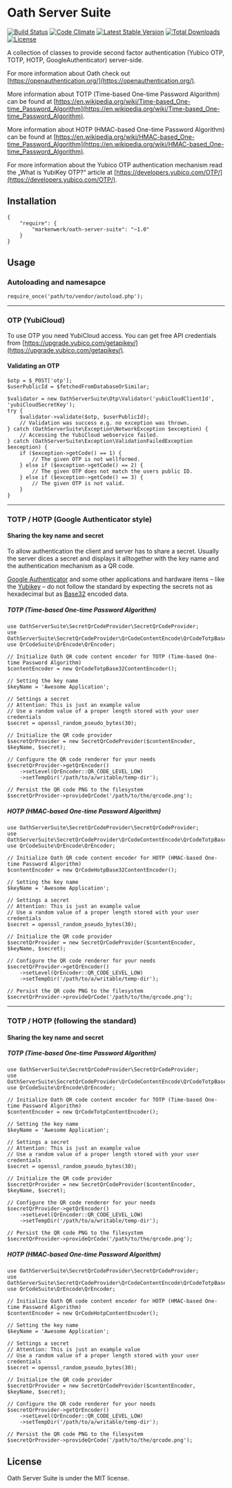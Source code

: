 # Oath Server Suite

[![Build Status](https://travis-ci.org/markenwerk/php-oath-server-suite.svg?branch=master)](https://travis-ci.org/markenwerk/php-oath-server-suite)
[![Code Climate](https://codeclimate.com/github/markenwerk/php-oath-server-suite/badges/gpa.svg)](https://codeclimate.com/github/markenwerk/php-oath-server-suite)
[![Latest Stable Version](https://poser.pugx.org/markenwerk/oath-server-suite/v/stable)](https://packagist.org/packages/markenwerk/oath-server-suite)
[![Total Downloads](https://poser.pugx.org/markenwerk/oath-server-suite/downloads)](https://packagist.org/packages/markenwerk/oath-server-suite)
[![License](https://poser.pugx.org/markenwerk/oath-server-suite/license)](https://packagist.org/packages/markenwerk/oath-server-suite)

A collection of classes to provide second factor authentication (Yubico OTP, TOTP, HOTP, GoogleAuthenticator) server-side.

For more information about Oath check out [https://openauthentication.org/](https://openauthentication.org/).

More information about TOTP (Time-based One-time Password Algorithm) can be found at [https://en.wikipedia.org/wiki/Time-based_One-time_Password_Algorithm](https://en.wikipedia.org/wiki/Time-based_One-time_Password_Algorithm).

More information about HOTP (HMAC-based One-time Password Algorithm) can be found at [https://en.wikipedia.org/wiki/HMAC-based_One-time_Password_Algorithm](https://en.wikipedia.org/wiki/HMAC-based_One-time_Password_Algorithm).

For more information about the Yubico OTP authentication mechanism read the „What is YubiKey OTP?“ article at [https://developers.yubico.com/OTP/](https://developers.yubico.com/OTP/).

## Installation

```{json}
{
   	"require": {
        "markenwerk/oath-server-suite": "~1.0"
    }
}
```

## Usage

### Autoloading and namesapce

```{php}  
require_once('path/to/vendor/autoload.php');
```

---

### OTP (YubiCloud)

To use OTP you need YubiCloud access. You can get free API credentials from [https://upgrade.yubico.com/getapikey/](https://upgrade.yubico.com/getapikey/).

#### Validating an OTP

```{php}
$otp = $_POST['otp'];
$userPublicId = $fetchedFromDatabaseOrSimilar;

$validator = new OathServerSuite\Otp\Validator('yubiCloudClientId', 'yubiCloudSecretKey');
try {
	$validator->validate($otp, $userPublicId);
	// Validation was success e.g. no exception was thrown.
} catch (OathServerSuite\Exception\NetworkException $exception) {
	// Accessing the YubiCloud webservice failed.
} catch (OathServerSuite\Exception\ValidationFailedException $exception) {
	if ($exception->getCode() == 1) {
		// The given OTP is not wellformed.
	} else if ($exception->getCode() == 2) {
		// The given OTP does not match the users public ID.
	} else if ($exception->getCode() == 3) {
		// The given OTP is not valid.
	}
}
```

---

### TOTP / HOTP (Google Authenticator style)

#### Sharing the key name and secret

To allow authentication the client and server has to share a secret. Usually the server dices a secret and displays it alltogether with the key name and the authentication mechanism as a QR code.

[Google Authenticator](https://en.wikipedia.org/wiki/Google_Authenticator) and some other applications and hardware items – like the [Yubikey](https://www.yubico.com/products/yubikey-hardware/) – do not follow the standard by expecting the secrets not as hexadecimal but as [Base32](https://en.wikipedia.org/wiki/Base32) encoded data.

##### TOTP (Time-based One-time Password Algorithm)

```{php}
use OathServerSuite\SecretQrCodeProvider\SecretQrCodeProvider;
use OathServerSuite\SecretQrCodeProvider\QrCodeContentEncode\QrCodeTotpBase32ContentEncoder;
use QrCodeSuite\QrEncode\QrEncoder;

// Initialize Oath QR code content encoder for TOTP (Time-based One-time Password Algorithm)
$contentEncoder = new QrCodeTotpBase32ContentEncoder();

// Setting the key name
$keyName = 'Awesome Application';

// Settings a secret
// Attention: This is just an example value
// Use a random value of a proper length stored with your user credentials
$secret = openssl_random_pseudo_bytes(30);

// Initialize the QR code provider
$secretQrProvider = new SecretQrCodeProvider($contentEncoder, $keyName, $secret);

// Configure the QR code renderer for your needs
$secretQrProvider->getQrEncoder()
	->setLevel(QrEncoder::QR_CODE_LEVEL_LOW)
	->setTempDir('/path/to/a/writable/temp-dir');

// Persist the QR code PNG to the filesystem
$secretQrProvider->provideQrCode('/path/to/the/qrcode.png');
```

##### HOTP (HMAC-based One-time Password Algorithm)

```{php}
use OathServerSuite\SecretQrCodeProvider\SecretQrCodeProvider;
use OathServerSuite\SecretQrCodeProvider\QrCodeContentEncode\QrCodeTotpBase32ContentEncoder;
use QrCodeSuite\QrEncode\QrEncoder;

// Initialize Oath QR code content encoder for HOTP (HMAC-based One-time Password Algorithm)
$contentEncoder = new QrCodeHotpBase32ContentEncoder();

// Setting the key name
$keyName = 'Awesome Application';

// Settings a secret
// Attention: This is just an example value
// Use a random value of a proper length stored with your user credentials
$secret = openssl_random_pseudo_bytes(30);

// Initialize the QR code provider
$secretQrProvider = new SecretQrCodeProvider($contentEncoder, $keyName, $secret);

// Configure the QR code renderer for your needs
$secretQrProvider->getQrEncoder()
	->setLevel(QrEncoder::QR_CODE_LEVEL_LOW)
	->setTempDir('/path/to/a/writable/temp-dir');

// Persist the QR code PNG to the filesystem
$secretQrProvider->provideQrCode('/path/to/the/qrcode.png');
```

---

### TOTP / HOTP (following the standard)

#### Sharing the key name and secret

##### TOTP (Time-based One-time Password Algorithm)

```{php}
use OathServerSuite\SecretQrCodeProvider\SecretQrCodeProvider;
use OathServerSuite\SecretQrCodeProvider\QrCodeContentEncode\QrCodeTotpBase32ContentEncoder;
use QrCodeSuite\QrEncode\QrEncoder;

// Initialize Oath QR code content encoder for TOTP (Time-based One-time Password Algorithm)
$contentEncoder = new QrCodeTotpContentEncoder();

// Setting the key name
$keyName = 'Awesome Application';

// Settings a secret
// Attention: This is just an example value
// Use a random value of a proper length stored with your user credentials
$secret = openssl_random_pseudo_bytes(30);

// Initialize the QR code provider
$secretQrProvider = new SecretQrCodeProvider($contentEncoder, $keyName, $secret);

// Configure the QR code renderer for your needs
$secretQrProvider->getQrEncoder()
	->setLevel(QrEncoder::QR_CODE_LEVEL_LOW)
	->setTempDir('/path/to/a/writable/temp-dir');

// Persist the QR code PNG to the filesystem
$secretQrProvider->provideQrCode('/path/to/the/qrcode.png');
```

##### HOTP (HMAC-based One-time Password Algorithm)

```{php}
use OathServerSuite\SecretQrCodeProvider\SecretQrCodeProvider;
use OathServerSuite\SecretQrCodeProvider\QrCodeContentEncode\QrCodeTotpBase32ContentEncoder;
use QrCodeSuite\QrEncode\QrEncoder;

// Initialize Oath QR code content encoder for HOTP (HMAC-based One-time Password Algorithm)
$contentEncoder = new QrCodeHotpContentEncoder();

// Setting the key name
$keyName = 'Awesome Application';

// Settings a secret
// Attention: This is just an example value
// Use a random value of a proper length stored with your user credentials
$secret = openssl_random_pseudo_bytes(30);

// Initialize the QR code provider
$secretQrProvider = new SecretQrCodeProvider($contentEncoder, $keyName, $secret);

// Configure the QR code renderer for your needs
$secretQrProvider->getQrEncoder()
	->setLevel(QrEncoder::QR_CODE_LEVEL_LOW)
	->setTempDir('/path/to/a/writable/temp-dir');

// Persist the QR code PNG to the filesystem
$secretQrProvider->provideQrCode('/path/to/the/qrcode.png');
```

## License

Oath Server Suite is under the MIT license.